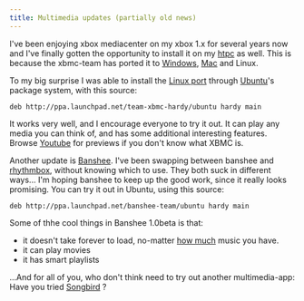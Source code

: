 ```yaml
---
title: Multimedia updates (partially old news)
---
```


I've been enjoying xbox mediacenter on my xbox 1.x for several years now
and I've finally gotten the opportunity to install it on my
[htpc](http://en.wikipedia.org/wiki/Htpc) as well. This is because the
xbmc-team has ported it to
[Windows](http://sourceforge.net/project/showfiles.php?group_id=87054&package_id=260464&release_id=585323),
[Mac](http://sourceforge.net/project/showfiles.php?group_id=87054&package_id=276120)
and Linux.

To my big surprise I was able to install the [Linux
port](http://xbmc.org/wiki/?title=Linux_port_project) through
[Ubuntu](http://ubuntu.com)'s package system, with this source:

    deb http://ppa.launchpad.net/team-xbmc-hardy/ubuntu hardy main

It works very well, and I encourage everyone to try it out. It can play
any media you can think of, and has some additional interesting
features. Browse
[Youtube](http://www.youtube.com/results?search_query=xbmc) for previews
if you don't know what XBMC is.

Another update is [Banshee](http://banshee-project.org/Releases/0.99.1).
I've been swapping between banshee and
[rhythmbox](http://www.gnome.org/projects/rhythmbox/), without knowing
which to use. They both suck in different ways... I'm hoping banshee to
keep up the good work, since it really looks promising. You can try it
out in Ubuntu, using this source:

    deb http://ppa.launchpad.net/banshee-team/ubuntu hardy main

Some of thhe cool things in Banshee 1.0beta is that:

-   it doesn't take forever to load, no-matter [how
    much](http://abock.org/rich/screencasts/million.ogg) music you have.
-   it can play movies
-   it has smart playlists

...And for all of you, who don't think need to try out another
multimedia-app: Have you tried [Songbird](http://www.songbirdnest.com) ?
